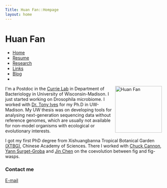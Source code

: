 ```yaml
---
Title: Huan Fan::Hompage
layout: home
---
```



  
  <h1 class="sitename">Huan Fan</h1>
  <ul class="nav pills">
  <li class="active"><a href="/"><i class="fa fa-home fa-fw"></i> Home</a></li>
  <li><a href="resume.html" title="Curriculumn Vitae"><i class="fa fa-book fa-fw"></i> Resume</a></li>
  <li><a href="research.html" title="Research"><i class="fa fa-flask fa-fw"></i> Research</a></li>
  <li><a href="links.html" title="Useful links"><i class="fa fa-suitcase fa-fw"></i> Links</a></li>
  <li><a href="/en/"><i class="fa fa-sitemap fa-fw"></i> Blog</a></li>
  <li><a href="README.html"><i class="fa fa-info-circle fa-fw"></i> </a></li>
</ul>


<p><img src="https://media.microbialsciences.wisc.edu/people/bact/hfan.jpg " height=150, title="Huan Fan" align="right" /></p>

I'm a Postdoc in the [Currie Lab](https://currielab.wisc.edu/index.php) in Department of Bacteriology in University of Wisconsin-Madison. I just started working on Drosophila microbiome. I worked with [Dr. Tony Ives](http://www.zoology.wisc.edu/faculty/ive/ive.html) for my Ph.D in UW-Madison. My UW thesis was on developing tools for analysing next-generation sequencing data without reference genomes, which are usually not available for non-model organisms with ecological or evolutionary interests. 

I got my first PhD degree from Xishuangbanna Tropical Botanical Garden [(XTBG)](http://english.xtbg.cas.cn/), Chinese Academy of Sciences. There I worked with [Chuck Cannon](http://www.ecologicalevolution.org/), [Yann Surget-Groba](http://www.surget-groba.ch/start.php) and [Jin Chen](http://eepai.groups.xtbg.cn/) on the coevolution between fig and fig-wasps.


### Contact me
<a href="mailto: hfan22@wisc.edu"><i class="fa fa-envelope"></i> E-mail</a>    
